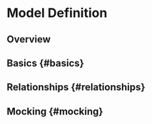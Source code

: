 # Model Definition

## Overview


## Basics {#basics}


## Relationships {#relationships}


## Mocking {#mocking}


